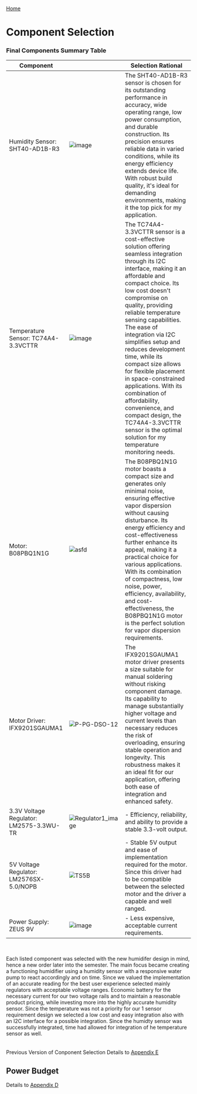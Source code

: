 [Home](/index.md)

# **Component Selection**
### Final Components Summary Table
|Component| |Selection Rational
|----------|----------|----------|
|Humidity Sensor: ‎SHT40-AD1B-R3‎|![image](https://github.com/Team-309-Hydro-Pro/EGR314-Spring2024-Team309.github.io/assets/157083379/9bb0ee2d-dd44-47c0-adf8-2fb02f2b2c0c)| The SHT40-AD1B-R3 sensor is chosen for its outstanding performance in accuracy, wide operating range, low power consumption, and durable construction. Its precision ensures reliable data in varied conditions, while its energy efficiency extends device life. With robust build quality, it's ideal for demanding environments, making it the top pick for my application.|
|Temperature Sensor: TC74A4-3.3VCTTR|![image](https://github.com/Team-309-Weather-Station/EGR314-Spring2024-Team309.github.io/assets/157083379/30224660-a336-4b5d-ab6f-39bdf9f647af)| The TC74A4-3.3VCTTR sensor is a cost-effective solution offering seamless integration through its I2C interface, making it an affordable and compact choice. Its low cost doesn't compromise on quality, providing reliable temperature sensing capabilities. The ease of integration via I2C simplifies setup and reduces development time, while its compact size allows for flexible placement in space-constrained applications. With its combination of affordability, convenience, and compact design, the TC74A4-3.3VCTTR sensor is the optimal solution for my temperature monitoring needs.|
|Motor: B08PBQ1N1G|![asfd](https://github.com/Team-309-Hydro-Pro/EGR314-Spring2024-Team309.github.io/assets/157083379/692e1d20-b53f-479a-990b-2d4410b456cb)| The B08PBQ1N1G motor boasts a compact size and generates only minimal noise, ensuring effective vapor dispersion without causing disturbance. Its energy efficiency and cost-effectiveness further enhance its appeal, making it a practical choice for various applications. With its combination of compactness, low noise, power, efficiency, availability, and cost-effectiveness, the B08PBQ1N1G motor is the perfect solution for vapor dispersion requirements.|
|Motor Driver: IFX9201SGAUMA1|![P-PG-DSO-12](https://github.com/Team-309-Weather-Station/EGR314-Spring2024-Team309.github.io/assets/157051756/84ac50de-2263-4a08-88df-7c9a837b23b7)| The IFX9201SGAUMA1 motor driver presents a size suitable for manual soldering without risking component damage. Its capability to manage substantially higher voltage and current levels than necessary reduces the risk of overloading, ensuring stable operation and longevity. This robustness makes it an ideal fit for our application, offering both ease of integration and enhanced safety.|
|3.3V Voltage Regulator: LM2575-3.3WU-TR|![Regulator1_image](https://github.com/Team-309-Weather-Station/EGR314-Spring2024-Team309.github.io/assets/157083379/5796ab92-032a-41f8-90e5-50b22ac70bee)| - Efficiency, reliability, and ability to provide a stable 3.3-volt output.|
|5V Voltage Regulator: LM2576SX-5.0/NOPB|![TS5B](https://github.com/Team-309-Hydro-Pro/EGR314-Spring2024-Team309.github.io/assets/84349229/3d84b38f-868f-42b9-990a-46b6ff450d7a)| - Stable 5V output and ease of implementation required for the motor. Since this driver had to be compatible between the selected motor and the driver a capable and well ranged.|
|Power Supply: ZEUS 9V| ![image](https://github.com/Team-309-Hydro-Pro/EGR314-Spring2024-Team309.github.io/assets/157083379/bb07ed73-9f5c-4cf3-8236-785ff51bd75b)| - Less expensive, acceptable current requirements.|
  <br>

  Each listed component was selected with the new humidifer design in mind, hence a new order later into the semester. The main focus became creating a functioning humidifier using a humidity sensor with a responsive water pump to react accordingly and on time. Since we valued the implementation of an accurate reading for the best user experience selected mainly regulators with acceptable voltage ranges. Economic battery for the necessary current for our two voltage rails and to maintain a reasonable product pricing, while investing more into the highly accurate humidity sensor. Since the temperature was not a priority for our 1 sensor requirement design we selected a low cost and easy integration also with an I2C interface for a possible integration. Since the humidty sensor was successfully integrated, time had allowed for integration of he temperature sensor as well.
  <br>
  <br>
  <br>
Previous Version of Conponent Selection Details to [Appendix E](Appendix_E.md)

## Power Budget

Details to [Appendix D](Appendix_D.md)
